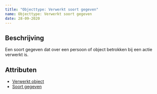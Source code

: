 ```yaml
---
title: "Objecttype: Verwerkt soort gegeven"
name: Objecttype: Verwerkt soort gegeven
date: 28-09-2020
---
```

## Beschrijving
Een soort gegeven dat over een persoon of object betrokken bij een actie verwerkt is.

## Attributen
- [Verwerkt object](./attributen/Verwerkt_object.md)
- [Soort gegeven](./attributen/Soort_gegeven.md)
